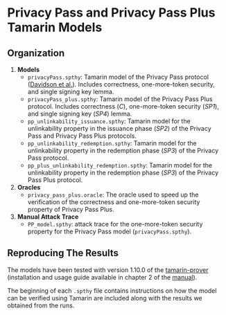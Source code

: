 # Privacy Pass and Privacy Pass Plus Tamarin Models

## Organization
1. **Models**
    - `privacyPass.spthy`: Tamarin model of the Privacy Pass protocol ([Davidson et al.](https://www.petsymposium.org/2018/files/papers/issue3/popets-2018-0026.pdf)). Includes correctness, one-more-token security, and single signing key lemma.
    - `privacyPass_plus.spthy`: Tamarin model of the Privacy Pass Plus protocol. Includes correctness (*C*), one-more-token security (*SP1*), and single signing key (*SP4*) lemma.
    - `pp_unlinkability_issuance.spthy`: Tamarin model for the unlinkability property in the issuance phase (*SP2*) of the Privacy Pass and Privacy Pass Plus protocols.
    - `pp_unlinkability_redemption.spthy`: Tamarin model for the unlinkability property in the redemption phase (*SP3*) of the Privacy Pass protocol.
    - `pp_plus_unlinkability_redemption.spthy`: Tamarin model for the unlinkability property in the redemption phase (*SP3*) of the Privacy Pass Plus protocol.
2. **Oracles**
    - `privacy_pass_plus.oracle`: The oracle used to speed up the verification of the correctness and one-more-token security property of Privacy Pass Plus.
3. **Manual Attack Trace**
    - `PP_model.spthy`: attack trace for the one-more-token security property for the Privacy Pass model (`privacyPass.spthy`).

## Reproducing The Results

The models have been tested with version 1.10.0 of the [tamarin-prover](https://github.com/tamarin-prover/tamarin-prover) (installation and usage guide available in chapter 2 of the [manual](https://tamarin-prover.com/manual/master/book/002_installation.html)).

The beginning of each `.spthy` file contains instructions on how the model can be verified using Tamarin are included along with the results we obtained from the runs. 
